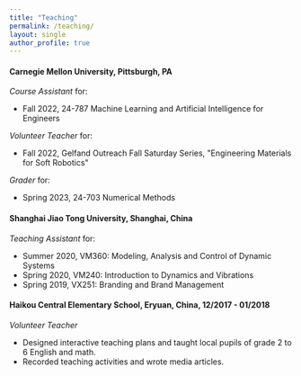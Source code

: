 ```yaml
---
title: "Teaching"
permalink: /teaching/
layout: single
author_profile: true
---
```



#### Carnegie Mellon University, Pittsburgh, PA

_Course Assistant_ for:

- Fall 2022, 24-787 Machine Learning and Artificial Intelligence for Engineers

_Volunteer Teacher_ for:

- Fall 2022, Gelfand Outreach Fall Saturday Series, "Engineering Materials for Soft Robotics"

_Grader_ for:

- Spring 2023, 24-703 Numerical Methods

#### Shanghai Jiao Tong University, Shanghai, China

_Teaching Assistant_ for:

- Summer 2020, VM360: Modeling, Analysis and Control of Dynamic Systems
- Spring 2020, VM240: Introduction to Dynamics and Vibrations
- Spring 2019, VX251: Branding and Brand Management

#### Haikou Central Elementary School, Eryuan, China, 12/2017 - 01/2018

_Volunteer Teacher_

- Designed interactive teaching plans and taught local pupils of grade 2 to 6 English and math.
- Recorded teaching activities and wrote media articles.